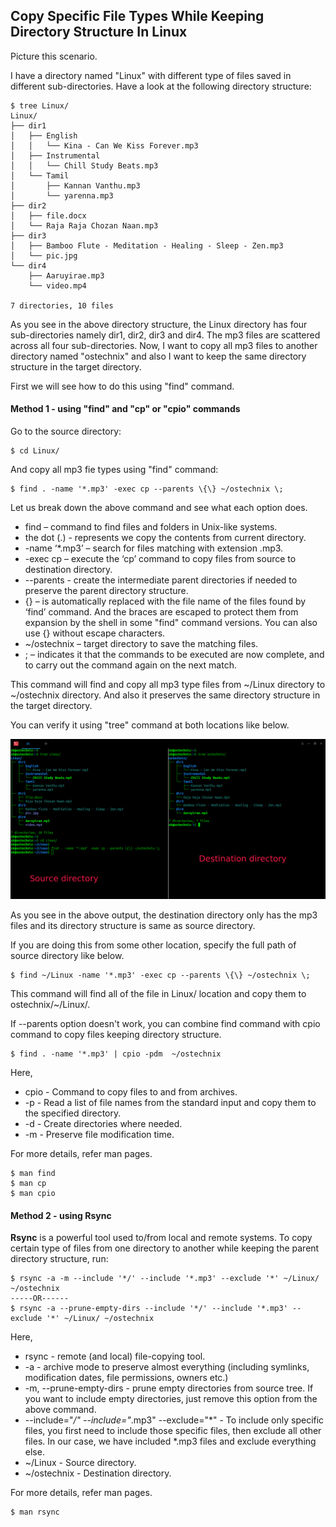 
## Copy Specific File Types While Keeping Directory Structure In Linux
Picture this scenario.

I have a directory named "Linux" with different type of files saved in different sub-directories. Have a look at the following directory structure:
```
$ tree Linux/
Linux/
├── dir1
│   ├── English
│   │   └── Kina - Can We Kiss Forever.mp3
│   ├── Instrumental
│   │   └── Chill Study Beats.mp3
│   └── Tamil
│       ├── Kannan Vanthu.mp3
│       └── yarenna.mp3
├── dir2
│   ├── file.docx
│   └── Raja Raja Chozan Naan.mp3
├── dir3
│   ├── Bamboo Flute - Meditation - Healing - Sleep - Zen.mp3
│   └── pic.jpg
└── dir4
    ├── Aaruyirae.mp3
    └── video.mp4

7 directories, 10 files
```
As you see in the above directory structure, the Linux directory has four sub-directories namely dir1, dir2, dir3 and dir4. The mp3 files are scattered across all four sub-directories. Now, I want to copy all mp3 files to another directory named "ostechnix" and also I want to keep the same directory structure in the target directory.

First we will see how to do this using "find" command.

#### Method 1 - using "find" and "cp" or "cpio" commands
Go to the source directory:

```
$ cd Linux/
```
And copy all mp3 fie types using "find" command:
```
$ find . -name '*.mp3' -exec cp --parents \{\} ~/ostechnix \;
```
Let us break down the above command and see what each option does.

* find – command to find files and folders in Unix-like systems.
* the dot (.) - represents we copy the contents from current directory.
* -name ‘*.mp3’ – search for files matching with extension .mp3.
* -exec cp – execute the ‘cp’ command to copy files from source to destination directory.
* --parents - create the intermediate parent directories if needed to preserve the parent directory structure.
* \{\} – is automatically replaced with the file name of the files found by ‘find’ command. And the braces are escaped to protect them from expansion by the shell in some "find" command versions. You can also use {} without escape characters.
* ~/ostechnix – target directory to save the matching files.
* \; – indicates it that the commands to be executed are now complete, and to carry out the command again on the next match.

This command will find and copy all mp3 type files from ~/Linux directory to ~/ostechnix directory. And also it preserves the same directory structure in the target directory.

You can verify it using "tree" command at both locations like below.

![output-image](https://github.com/haunshila/kodekloud/blob/master/LinuxFind.png)

As you see in the above output, the destination directory only has the mp3 files and its directory structure is same as source directory.

If you are doing this from some other location, specify the full path of source directory like below.
```
$ find ~/Linux -name '*.mp3' -exec cp --parents \{\} ~/ostechnix \;
```

This command will find all of the file in Linux/<sub-directories> location and copy them to ostechnix/~/Linux/<sub-directories>.

If --parents option doesn't work, you can combine find command with cpio command to copy files keeping directory structure.
```
$ find . -name '*.mp3' | cpio -pdm  ~/ostechnix
```

Here,

* cpio - Command to copy files to and from archives.
* -p - Read a list of file names from the standard input and copy them to the specified directory.
* -d - Create directories where needed.
* -m - Preserve file modification time.

For more details, refer man pages.
```
$ man find
$ man cp
$ man cpio
```

#### Method 2 - using Rsync

**Rsync** is a powerful tool used to/from local and remote systems. To copy certain type of files from one directory to another while keeping the parent directory structure, run:
```
$ rsync -a -m --include '*/' --include '*.mp3' --exclude '*' ~/Linux/ ~/ostechnix
-----OR------
$ rsync -a --prune-empty-dirs --include '*/' --include '*.mp3' --exclude '*' ~/Linux/ ~/ostechnix
```
Here,

* rsync - remote (and local) file-copying tool.
* -a - archive mode to preserve almost everything (including symlinks, modification dates, file permissions, owners etc.)
* -m, --prune-empty-dirs - prune empty directories from source tree. If you want to include empty directories, just remove this option from the above command.
* --include="*/" --include="*.mp3" --exclude="*" - To include only specific files, you first need to include those specific files, then exclude all other files. In our case, we have included *.mp3 files and exclude everything else.
* ~/Linux - Source directory.
* ~/ostechnix - Destination directory.

For more details, refer man pages.
```
$ man rsync
```
